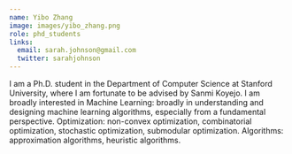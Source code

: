 ```yaml
---
name: Yibo Zhang
image: images/yibo_zhang.png
role: phd_students
links:
  email: sarah.johnson@gmail.com
  twitter: sarahjohnson
---
```


I am a Ph.D. student in the Department of Computer Science at Stanford University, where I am fortunate to be advised by Sanmi Koyejo. I am broadly interested in
Machine Learning: broadly in understanding and designing machine learning algorithms, especially from a fundamental perspective.
Optimization: non-convex optimization, combinatorial optimization, stochastic optimization, submodular optimization.
Algorithms: approximation algorithms, heuristic algorithms.
